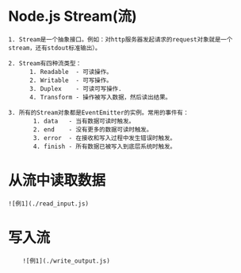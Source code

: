 Node.js Stream(流)
===
	1. Stream是一个抽象接口。例如：对http服务器发起请求的request对象就是一个stream，还有stdout标准输出）。

	2. Stream有四种流类型：
	      1. Readable  - 可读操作。
	      2. Writable  - 可写操作。
	      3. Duplex    - 可读可写操作.
	      4. Transform - 操作被写入数据，然后读出结果。

	3. 所有的Stream对象都是EventEmitter的实例。常用的事件有：
	       1. data   - 当有数据可读时触发。
	       2. end    - 没有更多的数据可读时触发。
	       3. error  - 在接收和写入过程中发生错误时触发。
	       4. finish - 所有数据已被写入到底层系统时触发。

从流中读取数据
===
	![例1](./read_input.js)

写入流
===
        ![例1](./write_output.js)